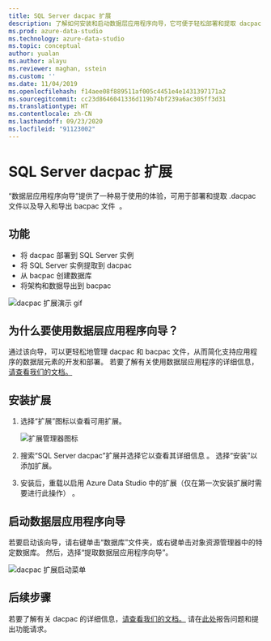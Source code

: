 ```yaml
---
title: SQL Server dacpac 扩展
description: 了解如何安装和启动数据层应用程序向导，它可便于轻松部署和提取 dacpac 文件，以及导入和导出 bacpac 文件。
ms.prod: azure-data-studio
ms.technology: azure-data-studio
ms.topic: conceptual
author: yualan
ms.author: alayu
ms.reviewer: maghan, sstein
ms.custom: ''
ms.date: 11/04/2019
ms.openlocfilehash: f14aee08f889511af005c4451e4e1431397171a2
ms.sourcegitcommit: cc23d8646041336d119b74bf239a6ac305ff3d31
ms.translationtype: HT
ms.contentlocale: zh-CN
ms.lasthandoff: 09/23/2020
ms.locfileid: "91123002"
---
```

# <a name="sql-server-dacpac-extension"></a>SQL Server dacpac 扩展

“数据层应用程序向导”提供了一种易于使用的体验，可用于部署和提取 .dacpac 文件以及导入和导出 bacpac 文件   。

## <a name="features"></a>功能

* 将 dacpac 部署到 SQL Server 实例
* 将 SQL Server 实例提取到 dacpac
* 从 bacpac 创建数据库
* 将架构和数据导出到 bacpac

![dacpac 扩展演示 gif](media/sql-server-dacpac-extension/dacpac-extension-demo.gif)

## <a name="why-would-i-use-the-data-tier-application-wizard"></a>为什么要使用数据层应用程序向导？

通过该向导，可以更轻松地管理 dacpac 和 bacpac 文件，从而简化支持应用程序的数据层元素的开发和部署。 若要了解有关使用数据层应用程序的详细信息，[请查看我们的文档。](../../relational-databases/data-tier-applications/data-tier-applications.md)

## <a name="install-the-extension"></a>安装扩展

1. 选择“扩展”图标以查看可用扩展。

    ![扩展管理器图标](media/add-extensions/extension-manager-icon.png)

2. 搜索“SQL Server dacpac”扩展并选择它以查看其详细信息  。 选择“安装”以添加扩展。

3. 安装后，重载以启用 Azure Data Studio 中的扩展（仅在第一次安装扩展时需要进行此操作）  。

## <a name="launch-the-data-tier-application-wizard"></a>启动数据层应用程序向导

若要启动该向导，请右键单击“数据库”文件夹，或右键单击对象资源管理器中的特定数据库。 然后，选择“提取数据层应用程序向导”。

![dacpac 扩展启动菜单](media/sql-server-dacpac-extension/dacpac-extension-launch.png)

## <a name="next-steps"></a>后续步骤

若要了解有关 dacpac 的详细信息，[请查看我们的文档。](../../relational-databases/data-tier-applications/data-tier-applications.md)
请在[此处](https://github.com/microsoft/azuredatastudio/issues)报告问题和提出功能请求。